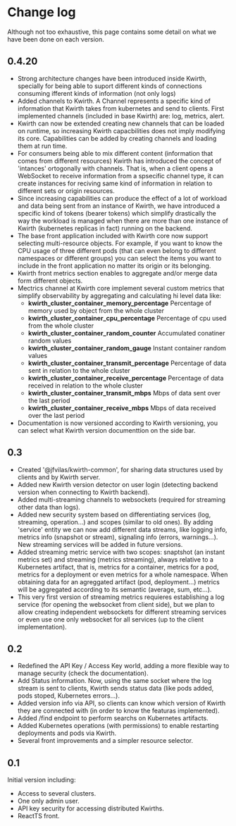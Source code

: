 # Change log
Although not too exhaustive, this page contains some detail on what we have been done on each version.

## 0.4.20
  - Strong architecture changes have been introduced inside Kwirth, specially for being able to suport different kinds of connections consuming ifferent kinds of information (not only logs)
  - Added channels to Kwirth. A Channel represents a specific kind of information that Kwirth takes from kubernetes and send to clients. First implemented channels (included in base Kwirth) are: log, metrics, alert.
  - Kwirth can now be extended creating new channels that can be loaded on runtime, so increasing Kwirth capacbilities does not imply modifying its core. Capabilities can be added by creating channels and loading them at run time.
  - For consumers being able to mix different content (information that comes from different resources) Kwirth has introduced the concept of 'intances' ortogonally with channels. That is, when a client opens a WebSocket to receive information from a spsecific channel type, it can create instances for reciving same kind of information in relation to different sets or origin resources.
  - Since increasing capabilities can produce the effect of a lot of workload and data being sent from an instance of Kwirth, we have introduced a specific kind of tokens (bearer tokens) which simplify drastically the way the workload is managed when there are more than one instance of Kwirth (kubernetes replicas in fact) running on the backend.
  - The base front application included with Kwirth core now support selecting multi-resource objects. For example, if you want to know the CPU usage of three different pods (that can even belong to different namespaces or different groups) you can select the items you want to include in the front application no matter its origin or its belonging.
  - Kwirth front metrics section enables to aggregate and/or merge data form different objects.
  - Mectrics channel at Kwirth core implement several custom metrics that simplify observability by aggregating and calculating hi level data like:
    - **kwirth_cluster_container_memory_percentage** Percentage of memory used by object from the whole cluster
    - **kwirth_cluster_container_cpu_percentage** Percentage of cpu used from the whole cluster
    - **kwirth_cluster_container_random_counter** Accumulated conatiner random values
    - **kwirth_cluster_container_random_gauge** Instant container random values
    - **kwirth_cluster_container_transmit_percentage** Percentage of data sent in relation to the whole cluster
    - **kwirth_cluster_container_receive_percentage** Percentage of data received in relation to the whole cluster
    - **kwirth_cluster_container_transmit_mbps** Mbps of data sent over the last period
    - **kwirth_cluster_container_receive_mbps** Mbps of data received over the last period
  - Documentation is now versioned according to Kwirth versioning, you can select what Kwirth version documenttion on the side bar.

## 0.3
  - Created '@jfvilas/kwirth-common', for sharing data structures used by clients and by Kwirth server.
  - Added new Kwirth version detector on user login (detecting backend version when connecting to Kwirth backend).
  - Added multi-streaming channels to websockets (required for streaming other data than logs).
  - Added new security system based on differentiating services (log, streaming, operation...) and scopes (similar to old ones). By adding 'service' entity we can now add different data streams, like logging info, metrics info (snapshot or stream), signaling info (errors, warnings...). New streaming services will be added in future versions.
  - Added streaming metric service with two scopes: snaptshot (an instant metrics set) and streaming (metrics streaming), always relative to a Kubernetes artifact, that is, metrics for a container, metrics for a pod, metrics for a deployment or even metrics for a whole namespace. When obtaining data for an agreggated artifact (pod, deployment...) metrics will be aggregated according to its semantic (average, sum, etc...).
  - This very first version of streaming metrics requieres establishing a log service (for opening the websocket from client side), but we plan to allow creating independent websockets for different streaming services or even use one only websocket for all services (up to the client implementation).

## 0.2
  - Redefined the API Key / Access Key world, adding a more flexible way to manage security (check the documentation).
  - Add Status information. Now, using the same socket where the log stream is sent to clients, Kwirth sends status data (like pods added, pods stoped, Kubernetes errors...).
  - Added version info via API, so clients can know which version of Kwirth they are connected with (in order to know the featuras implemented).
  - Added /find endpoint to perform searchs on Kubernetes artifacts.
  - Added Kubernetes operations (with permissions) to enable restarting deployments and pods via Kwirth.
  - Several front improvements and a simpler resource selector.

## 0.1
Initial version including:
  - Access to several clusters.
  - One only admin user.
  - API key security for accessing distributed Kwirths.
  - ReactTS front.
  